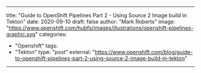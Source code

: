
--- 

title: "Guide to OpenShift Pipelines Part 2 - Using Source 2 Image build in Tekton"
date: 2020-09-10
draft: false
author: "Mark Roberts"
image: "https://www.openshift.com/hubfs/images/illustrations/openshift-pipelines-graphic.svg"
categories:
- "Openshift"
tags:
- "Tekton"
type: "post"
external: "https://www.openshift.com/blog/guide-to-openshift-pipelines-part-2-using-source-2-image-build-in-tekton"
---
